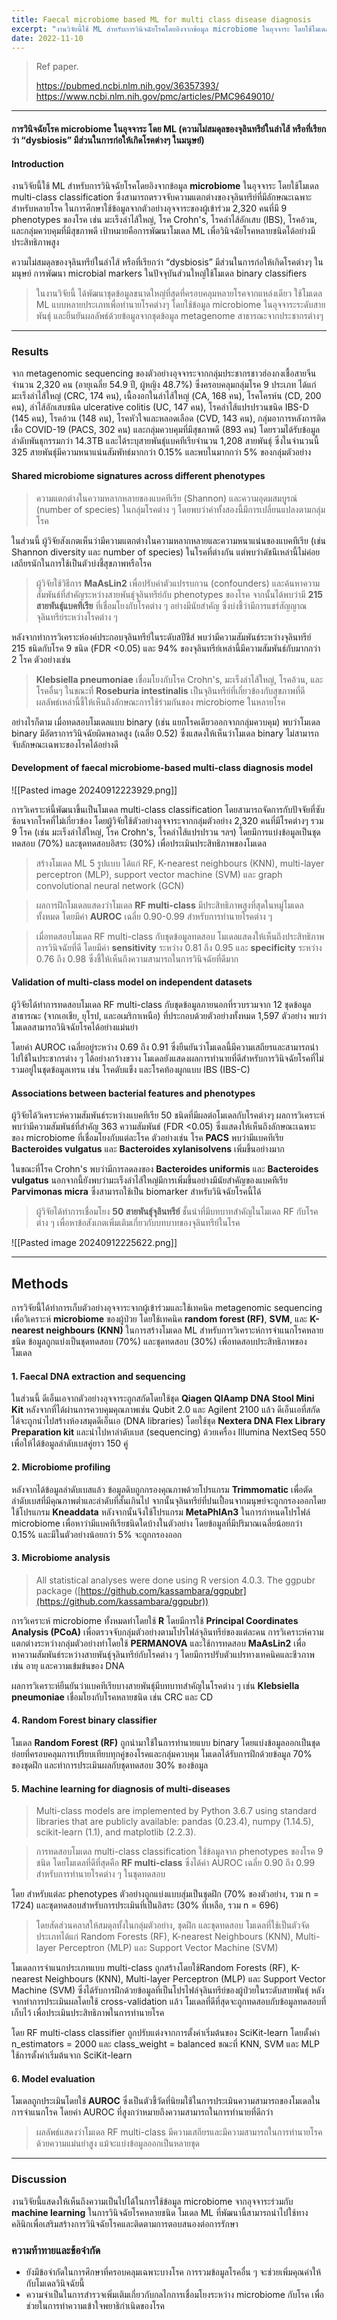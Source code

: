 ```yaml
---
title: Faecal microbiome based ML for multi class disease diagnosis
excerpt: "งานวิจัยนี้ใช้ ML สำหรับการวินิจฉัยโรคโดยอิงจากข้อมูล microbiome ในอุจจาระ โดยใช้โมเดล multi-class classification ซึ่งสามารถตรวจจับความแตกต่างของจุลินทรีย์ที่มีลักษณะเฉพาะสำหรับหลายโรค ในการศึกษาใช้ข้อมูลจากตัวอย่างอุจจาระของผู้เข้าร่วม 2,320 "
date: 2022-11-10
---
```


> Ref paper.
> 
> https://pubmed.ncbi.nlm.nih.gov/36357393/
> https://www.ncbi.nlm.nih.gov/pmc/articles/PMC9649010/

---
#### การวินิจฉัยโรค microbiome ในอุจจาระ โดย ML (ความไม่สมดุลของจุลินทรีย์ในลำไส้ หรือที่เรียกว่า “dysbiosis” มีส่วนในการก่อให้เกิดโรคต่างๆ ในมนุษย์)

#### Introduction

งานวิจัยนี้ใช้ ML สำหรับการวินิจฉัยโรคโดยอิงจากข้อมูล **microbiome** ในอุจจาระ โดยใช้โมเดล multi-class classification ซึ่งสามารถตรวจจับความแตกต่างของจุลินทรีย์ที่มีลักษณะเฉพาะสำหรับหลายโรค ในการศึกษาใช้ข้อมูลจากตัวอย่างอุจจาระของผู้เข้าร่วม 2,320 คนที่มี 9 phenotypes ของโรค เช่น มะเร็งลำไส้ใหญ่, โรค Crohn's, โรคลำไส้อักเสบ (IBS), โรคอ้วน, และกลุ่มควบคุมที่มีสุขภาพดี เป้าหมายคือการพัฒนาโมเดล ML เพื่อวินิจฉัยโรคหลายชนิดได้อย่างมีประสิทธิภาพสูง

ความไม่สมดุลของจุลินทรีย์ในลำไส้ หรือที่เรียกว่า “dysbiosis” มีส่วนในการก่อให้เกิดโรคต่างๆ ในมนุษย์ การพัฒนา microbial markers ในปัจจุบันส่วนใหญ่ใช้โมเดล binary classifiers

> ในงานวิจัยนี้ ได้พัฒนาชุดข้อมูลขนาดใหญ่ที่สุดที่ครอบคลุมหลายโรคจากแหล่งเดียว ใช้โมเดล ML แบบหลายประเภทเพื่อทำนายโรคต่างๆ โดยใช้ข้อมูล microbiome ในอุจจาระระดับสายพันธุ์ และยืนยันผลลัพธ์ด้วยข้อมูลจากชุดข้อมูล metagenome สาธารณะจากประชากรต่างๆ

---
### Results

จาก metagenomic sequencing ของตัวอย่างอุจจาระจากกลุ่มประชากรชาวฮ่องกงเชื้อสายจีนจำนวน 2,320 คน (อายุเฉลี่ย 54.9 ปี, ผู้หญิง 48.7%) ซึ่งครอบคลุมกลุ่มโรค 9 ประเภท ได้แก่ มะเร็งลำไส้ใหญ่ (CRC, 174 คน), เนื้องอกในลำไส้ใหญ่ (CA, 168 คน), โรคโครห์น (CD, 200 คน), ลำไส้อักเสบชนิด ulcerative colitis (UC, 147 คน), โรคลำไส้แปรปรวนชนิด IBS-D (145 คน), โรคอ้วน (148 คน), โรคหัวใจและหลอดเลือด (CVD, 143 คน), กลุ่มอาการหลังการติดเชื้อ COVID-19 (PACS, 302 คน) และกลุ่มควบคุมที่มีสุขภาพดี (893 คน) โดยรวมได้รับข้อมูลลำดับพันธุกรรมกว่า 14.3TB และได้ระบุสายพันธุ์แบคทีเรียจำนวน 1,208 สายพันธุ์ ซึ่งในจำนวนนี้ 325 สายพันธุ์มีความหนาแน่นสัมพัทธ์มากกว่า 0.15% และพบในมากกว่า 5% ของกลุ่มตัวอย่าง
#### Shared microbiome signatures across different phenotypes

> ความแตกต่างในความหลากหลายของแบคทีเรีย (Shannon) และความอุดมสมบูรณ์ (number of species) ในกลุ่มโรคต่าง ๆ โดยพบว่าค่าทั้งสองนี้มีการเปลี่ยนแปลงตามกลุ่มโรค 

ในส่วนนี้ ผู้วิจัยสังเกตเห็นว่ามีความแตกต่างในความหลากหลายและความหนาแน่นของแบคทีเรีย (เช่น Shannon diversity และ number of species) ในโรคที่ต่างกัน แต่พบว่าดัชนีเหล่านี้ไม่ค่อยเสถียรนักในการใช้เป็นตัวบ่งชี้สุขภาพหรือโรค 

>ผู้วิจัยใช้วิธีการ **MaAsLin2** เพื่อปรับค่าตัวแปรรบกวน (confounders) และค้นหาความสัมพันธ์ที่สำคัญระหว่างสายพันธุ์จุลินทรีย์กับ phenotypes ของโรค จากนั้นได้พบว่ามี **215 สายพันธุ์แบคทีเรีย** ที่เชื่อมโยงกับโรคต่าง ๆ อย่างมีนัยสำคัญ ซึ่งบ่งชี้ว่ามีการแชร์สัญญาณจุลินทรีย์ระหว่างโรคต่าง ๆ

หลังจากทำการวิเคราะห์องค์ประกอบจุลินทรีย์ในระดับสปีชีส์ พบว่ามีความสัมพันธ์ระหว่างจุลินทรีย์ 215 ชนิดกับโรค 9 ชนิด (FDR <0.05) และ 94% ของจุลินทรีย์เหล่านี้มีความสัมพันธ์กับมากกว่า 2 โรค ตัวอย่างเช่น 

> **Klebsiella pneumoniae** เชื่อมโยงกับโรค Crohn's, มะเร็งลำไส้ใหญ่, โรคอ้วน, และโรคอื่นๆ ในขณะที่ **Roseburia intestinalis** เป็นจุลินทรีย์ที่เกี่ยวข้องกับสุขภาพที่ดี ผลลัพธ์เหล่านี้ชี้ให้เห็นถึงลักษณะการใช้ร่วมกันของ microbiome ในหลายโรค 

อย่างไรก็ตาม เมื่อทดสอบโมเดลแบบ binary (เช่น แยกโรคเดียวออกจากกลุ่มควบคุม) พบว่าโมเดล binary มีอัตราการวินิจฉัยผิดพลาดสูง (เฉลี่ย 0.52) ซึ่งแสดงให้เห็นว่าโมเดล binary ไม่สามารถจับลักษณะเฉพาะของโรคได้อย่างดี

#### Development of faecal microbiome-based multi-class diagnosis model

![[Pasted image 20240912223929.png]]

การวิเคราะห์นี้พัฒนาขึ้นเป็นโมเดล multi-class classification โดยสามารถจัดการกับปัจจัยที่ซับซ้อนจากโรคที่ไม่เกี่ยวข้อง โดยผู้วิจัยใช้ตัวอย่างอุจจาระจากกลุ่มตัวอย่าง 2,320 คนที่มีโรคต่างๆ รวม 9 โรค (เช่น มะเร็งลำไส้ใหญ่, โรค Crohn's, โรคลำไส้แปรปรวน ฯลฯ) โดยมีการแบ่งข้อมูลเป็นชุดทดสอบ (70%) และชุดทดสอบอิสระ (30%) เพื่อประเมินประสิทธิภาพของโมเดล

> สร้างโมเดล ML 5 รูปแบบ ได้แก่ RF, K-nearest neighbours (KNN), multi-layer perceptron (MLP), support vector machine (SVM) และ graph convolutional neural network (GCN)

> ผลการฝึกโมเดลแสดงว่าโมเดล **RF multi-class** มีประสิทธิภาพสูงที่สุดในหมู่โมเดลทั้งหมด โดยมีค่า **AUROC** เฉลี่ย 0.90-0.99 สำหรับการทำนายโรคต่าง ๆ

> เมื่อทดสอบโมเดล RF multi-class กับชุดข้อมูลทดสอบ โมเดลแสดงให้เห็นถึงประสิทธิภาพการวินิจฉัยที่ดี โดยมีค่า **sensitivity** ระหว่าง 0.81 ถึง 0.95 และ **specificity** ระหว่าง 0.76 ถึง 0.98 ซึ่งชี้ให้เห็นถึงความสามารถในการวินิจฉัยที่ดีมาก

#### Validation of multi-class model on independent datasets

ผู้วิจัยได้ทำการทดสอบโมเดล RF multi-class กับชุดข้อมูลภายนอกที่รวบรวมจาก 12 ชุดข้อมูลสาธารณะ (จากเอเชีย, ยุโรป, และอเมริกาเหนือ) ที่ประกอบด้วยตัวอย่างทั้งหมด 1,597 ตัวอย่าง พบว่าโมเดลสามารถวินิจฉัยโรคได้อย่างแม่นยำ 

โดยค่า AUROC เฉลี่ยอยู่ระหว่าง 0.69 ถึง 0.91 ซึ่งยืนยันว่าโมเดลนี้มีความเสถียรและสามารถนำไปใช้ในประชากรต่าง ๆ ได้อย่างกว้างขวาง โมเดลยังแสดงผลการทำนายที่ดีสำหรับการวินิจฉัยโรคที่ไม่รวมอยู่ในชุดข้อมูลเทรน เช่น โรคตับแข็ง และโรคท้องผูกแบบ IBS (IBS-C)

#### Associations between bacterial features and phenotypes

ผู้วิจัยได้วิเคราะห์ความสัมพันธ์ระหว่างแบคทีเรีย 50 ชนิดที่มีผลต่อโมเดลกับโรคต่างๆ ผลการวิเคราะห์พบว่ามีความสัมพันธ์ที่สำคัญ 363 ความสัมพันธ์ (FDR <0.05) ซึ่งแสดงให้เห็นถึงลักษณะเฉพาะของ microbiome ที่เชื่อมโยงกับแต่ละโรค ตัวอย่างเช่น โรค **PACS** พบว่ามีแบคทีเรีย **Bacteroides vulgatus** และ **Bacteroides xylanisolvens** เพิ่มขึ้นอย่างมาก 

ในขณะที่โรค Crohn's พบว่ามีการลดลงของ **Bacteroides uniformis** และ **Bacteroides vulgatus** นอกจากนี้ยังพบว่ามะเร็งลำไส้ใหญ่มีการเพิ่มขึ้นอย่างมีนัยสำคัญของแบคทีเรีย **Parvimonas micra** ซึ่งสามารถใช้เป็น biomarker สำหรับวินิจฉัยโรคนี้ได้

> ผู้วิจัยได้ทำการเชื่อมโยง **50 สายพันธุ์จุลินทรีย์** ชั้นนำที่มีบทบาทสำคัญในโมเดล RF กับโรคต่าง ๆ เพื่อหาข้อสังเกตเพิ่มเติมเกี่ยวกับบทบาทของจุลินทรีย์ในโรค

![[Pasted image 20240912225622.png]]

---
## Methods

การวิจัยนี้ได้ทำการเก็บตัวอย่างอุจจาระจากผู้เข้าร่วมและใช้เทคนิค metagenomic sequencing เพื่อวิเคราะห์ **microbiome** ของผู้ป่วย โดยใช้เทคนิค **random forest (RF)**, **SVM**, และ **K-nearest neighbours (KNN)** ในการสร้างโมเดล ML สำหรับการวิเคราะห์การจำแนกโรคหลายชนิด ข้อมูลถูกแบ่งเป็นชุดทดสอบ (70%) และชุดทดสอบ (30%) เพื่อทดสอบประสิทธิภาพของโมเดล

#### 1.  **Faecal DNA extraction and sequencing**

ในส่วนนี้ ดีเอ็นเอจากตัวอย่างอุจจาระถูกสกัดโดยใช้ชุด **Qiagen QIAamp DNA Stool Mini Kit** หลังจากที่ได้ผ่านการควบคุมคุณภาพเช่น Qubit 2.0 และ Agilent 2100 แล้ว ดีเอ็นเอที่สกัดได้จะถูกนำไปสร้างห้องสมุดดีเอ็นเอ (DNA libraries) โดยใช้ชุด **Nextera DNA Flex Library Preparation kit** และนำไปหาลำดับเบส (sequencing) ด้วยเครื่อง Illumina NextSeq 550 เพื่อให้ได้ข้อมูลลำดับเบสคู่ยาว 150 คู่

#### 2. **Microbiome profiling**

หลังจากได้ข้อมูลลำดับเบสแล้ว ข้อมูลดิบถูกกรองคุณภาพด้วยโปรแกรม **Trimmomatic** เพื่อตัดลำดับเบสที่มีคุณภาพต่ำและลำดับที่สั้นเกินไป จากนั้นจุลินทรีย์ที่ปนเปื้อนจากมนุษย์จะถูกกรองออกโดยใช้โปรแกรม **Kneaddata** หลังจากนั้นจึงใช้โปรแกรม **MetaPhlAn3** ในการกำหนดโปรไฟล์ microbiome เพื่อหาว่ามีแบคทีเรียชนิดใดบ้างในตัวอย่าง โดยข้อมูลที่มีปริมาณเฉลี่ยน้อยกว่า 0.15% และมีในตัวอย่างน้อยกว่า 5% จะถูกกรองออก

#### 3. **Microbiome analysis**

> All statistical analyses were done using R version 4.0.3. The ggpubr package ([https://github.com/kassambara/ggpubr](https://github.com/kassambara/ggpubr))

การวิเคราะห์ microbiome ทั้งหมดทำโดยใช้ **R** โดยมีการใช้ **Principal Coordinates Analysis (PCoA)** เพื่อตรวจจับกลุ่มตัวอย่างตามโปรไฟล์จุลินทรีย์ของแต่ละคน การวิเคราะห์ความแตกต่างระหว่างกลุ่มตัวอย่างทำโดยใช้ **PERMANOVA** และใช้การทดสอบ **MaAsLin2** เพื่อหาความสัมพันธ์ระหว่างสายพันธุ์จุลินทรีย์กับโรคต่าง ๆ โดยมีการปรับตัวแปรทางเทคนิคและชีวภาพ เช่น อายุ และความเข้มข้นของ DNA

ผลการวิเคราะห์ยืนยันว่าแบคทีเรียบางสายพันธุ์มีบทบาทสำคัญในโรคต่าง ๆ เช่น **Klebsiella pneumoniae** เชื่อมโยงกับโรคหลายชนิด เช่น CRC และ CD
#### 4. **Random Forest binary classifier**

โมเดล **Random Forest (RF)** ถูกนำมาใช้ในการทำนายแบบ binary โดยแบ่งข้อมูลออกเป็นชุดย่อยที่ครอบคลุมการเปรียบเทียบทุกคู่ของโรคและกลุ่มควบคุม โมเดลได้รับการฝึกด้วยข้อมูล 70% ของชุดฝึก และทำการประเมินผลกับชุดทดสอบ 30% ของข้อมูล
#### 5. **Machine learning for diagnosis of multi-diseases**

> Multi-class models are implemented by Python 3.6.7 using standard libraries that are publicly available: pandas (0.23.4), numpy (1.14.5), scikit-learn (1.1), and matplotlib (2.2.3).

> การทดสอบโมเดล multi-class classification ใช้ข้อมูลจาก phenotypes ของโรค 9 ชนิด โดยโมเดลที่ดีที่สุดคือ **RF multi-class** ซึ่งได้ค่า AUROC เฉลี่ย 0.90 ถึง 0.99 สำหรับการทำนายโรคต่าง ๆ ในชุดทดสอบ

โดย สำหรับแต่ละ phenotypes ตัวอย่างถูกแบ่งแบบสุ่มเป็นชุดฝึก (70% ของตัวอย่าง, รวม n = 1724) และชุดทดสอบสำหรับการประเมินที่เป็นอิสระ (30% ที่เหลือ, รวม n = 696)

>โดยสัดส่วนคลาสให้สมดุลทั้งในกลุ่มตัวอย่าง, ชุดฝึก และชุดทดสอบ โมเดลที่ใช้เป็นตัวจัดประเภทได้แก่ Random Forests (RF), K-nearest Neighbours (KNN), Multi-layer Perceptron (MLP) และ Support Vector Machine (SVM) 

โมเดลการจำแนกประเภทแบบ multi-class ถูกสร้างโดยใช้Random Forests (RF), K-nearest Neighbours (KNN), Multi-layer Perceptron (MLP) และ Support Vector Machine (SVM)  ซึ่งได้รับการฝึกด้วยข้อมูลที่เป็นโปรไฟล์จุลินทรีย์ของผู้ป่วยในระดับสายพันธุ์ หลังจากทำการประเมินผลโดยใช้ cross-validation แล้ว โมเดลที่ดีที่สุดจะถูกทดสอบกับข้อมูลทดสอบที่เก็บไว้ เพื่อประเมินประสิทธิภาพในการทำนายโรค

 โดย RF multi-class classifier ถูกปรับแต่งจากการตั้งค่าเริ่มต้นของ SciKit-learn โดยตั้งค่า n_estimators = 2000 และ class_weight = balanced ขณะที่ KNN, SVM และ MLP ใช้การตั้งค่าเริ่มต้นจาก SciKit-learn 
 
#### 6. **Model evaluation**

โมเดลถูกประเมินโดยใช้ **AUROC** ซึ่งเป็นตัวชี้วัดที่นิยมใช้ในการประเมินความสามารถของโมเดลในการจำแนกโรค โดยค่า AUROC ที่สูงกว่าหมายถึงความสามารถในการทำนายที่ดีกว่า

> ผลลัพธ์แสดงว่าโมเดล RF multi-class มีความเสถียรและมีความสามารถในการทำนายโรคด้วยความแม่นยำสูง แม้จะแบ่งข้อมูลออกเป็นหลายชุด

---
### Discussion

งานวิจัยนี้แสดงให้เห็นถึงความเป็นไปได้ในการใช้ข้อมูล microbiome จากอุจจาระร่วมกับ **machine learning** ในการวินิจฉัยโรคหลายชนิด โมเดล ML ที่พัฒนานี้สามารถนำไปใช้ทางคลินิกเพื่อเสริมสร้างการวินิจฉัยโรคและติดตามการตอบสนองต่อการรักษา

### ความท้าทายและข้อจำกัด

- ยังมีข้อจำกัดในการศึกษาที่ครอบคลุมเฉพาะบางโรค การรวมข้อมูลโรคอื่น ๆ จะช่วยเพิ่มคุณค่าให้กับโมเดลวินิจฉัยนี้
- ความจำเป็นในการสำรวจเพิ่มเติมเกี่ยวกับกลไกการเชื่อมโยงระหว่าง microbiome กับโรค เพื่อช่วยในการทำความเข้าใจพยาธิกำเนิดของโรค